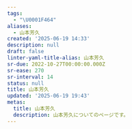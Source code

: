 ```yaml
---
tags:
  - "\U0001F464"
aliases:
  - 山本芳久
created: '2025-06-19 14:33'
description: null
draft: false
linter-yaml-title-alias: 山本芳久
sr-due: 2022-10-27T00:00:00.000Z
sr-ease: 270
sr-interval: 14
status: null
title: 山本芳久
updated: '2025-06-19 19:43'
metas:
  title: 山本芳久
  description: 山本芳久についてのページです。
---
```



